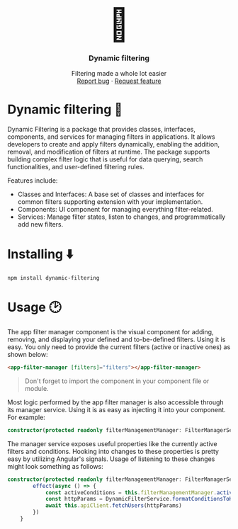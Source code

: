 <p align="center">
  <!-- <a href="https://getbootstrap.com/">
    <img src="https://getbootstrap.com/docs/5.3/assets/brand/bootstrap-logo-shadow.png" alt="Bootstrap logo" width="200" height="165">
  </a> -->
    <span style="font-size: 72px;">🔎</span>
</p>

<h3 align="center">Dynamic filtering</h3>

<p align="center">
  Filtering made a whole lot easier
  <br>
  <a href="https://github.com/JobHaast/dynamic-filtering/issues/new">Report bug</a>
  ·
  <a href="https://github.com/JobHaast/dynamic-filtering/issues/new">Request feature</a>
</p>

# Dynamic filtering 🔎

Dynamic Filtering is a package that provides classes, interfaces, components, and services for managing filters in applications. It allows developers to create and apply filters dynamically, enabling the addition, removal, and modification of filters at runtime. The package supports building complex filter logic that is useful for data querying, search functionalities, and user-defined filtering rules.

Features include:

-   Classes and Interfaces: A base set of classes and interfaces for common filters supporting extension with your implementation.
-   Components: UI component for managing everything filter-related.
-   Services: Manage filter states, listen to changes, and programmatically add new filters.

# Installing ⬇️

```shell
npm install dynamic-filtering
```

# Usage 🕑

The app filter manager component is the visual component for adding, removing, and displaying your defined and to-be-defined filters. Using it is easy. You only need to provide the current filters (active or inactive ones) as shown below:

```HTML
<app-filter-manager [filters]="filters"></app-filter-manager>
```

> Don't forget to import the component in your component file or module.

Most logic performed by the app filter manager is also accessible through its manager service. Using it is as easy as injecting it into your component. For example:

```ts
constructor(protected readonly filterManagementManager: FilterManagerService) {}
```

The manager service exposes useful properties like the currently active filters and conditions. Hooking into changes to these properties is pretty easy by utilizing Angular's signals. Usage of listening to these changes might look something as follows:

```ts
constructor(protected readonly filterManagementManager: FilterManagerService) {
        effect(async () => {
            const activeConditions = this.filterManagementManager.activeConditions()
            const httpParams = DynamicFilterService.formatConditionsToHttpParams(activeConditions, new HttpParams())
            await this.apiClient.fetchUsers(httpParams)
        })
    }
```

